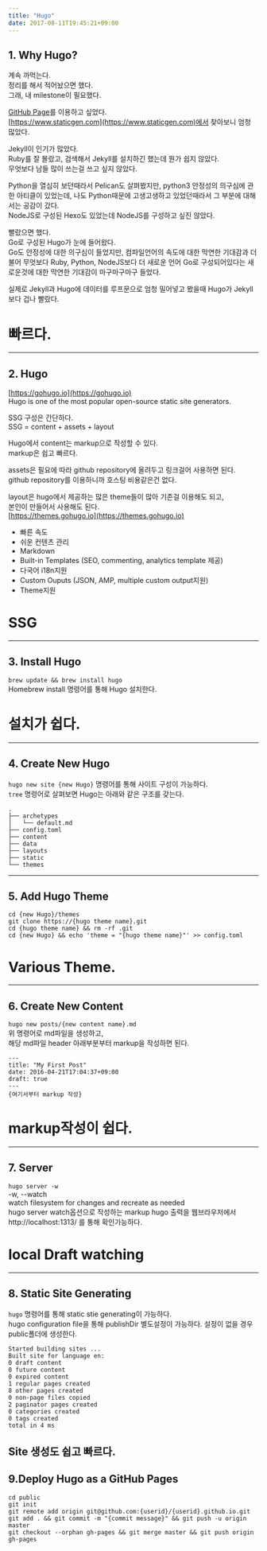 ```yaml
---
title: "Hugo"
date: 2017-08-11T19:45:21+09:00
---
```

## 1. Why Hugo?

계속 까먹는다.  
정리를 해서 적어놨으면 했다.  
그래, 내 milestone이 필요했다.  

[GitHub Page](https://pages.github.com)를 이용하고 싶었다.  
[https://www.staticgen.com](https://www.staticgen.com)에서 찾아보니 엄청 많았다.  

Jekyll이 인기가 많았다.  
Ruby를 잘 몰랐고, 검색해서 Jekyll를 설치하긴 했는데 뭔가 쉽지 않았다.  
무엇보다 남들 많이 쓰는걸 쓰고 싶지 않았다.  

Python을 열심히 보던때라서 Pelican도 살펴봤지만, python3 안정성의 의구심에 관한 아티클이 있었는데, 나도 Python때문에 고생고생하고 있었던때라서 그 부분에 대해서는 공감이 갔다.  
NodeJS로 구성된 Hexo도 있었는데 NodeJS를 구성하고 싶진 않았다.  

빨랐으면 했다.  
Go로 구성된 Hugo가 눈에 들어왔다.  
Go도 안정성에 대한 의구심이 들었지만, 컴파일언어의 속도에 대한 막연한 기대감과 더불어 무엇보다 Ruby, Python, NodeJS보다 더 새로운 언어 Go로 구성되어있다는 새로운것에 대한 막연한 기대감이 마구마구마구 들었다.  

실제로 Jekyll과 Hugo에 데이터를 루프문으로 엄청 밀어넣고 봤을때 Hugo가 Jekyll보다 겁나 빨랐다.  
# 빠르다.  
---
## 2. Hugo
[https://gohugo.io](https://gohugo.io)  
Hugo is one of the most popular open-source static site generators.

SSG 구성은 간단하다.  
SSG = content + assets + layout

Hugo에서 content는 markup으로 작성할 수 있다.  
markup은 쉽고 빠르다.

assets은 필요에 따라 github repository에 올려두고 링크걸어 사용하면 된다.  
github repository를 이용하니까 호스팅 비용같은건 없다.

layout은 hugo에서 제공하는 많은 theme들이 많아 기존걸 이용해도 되고,  
본인이 만들어서 사용해도 된다.  
[https://themes.gohugo.io](https://themes.gohugo.io)

* 빠른 속도
* 쉬운 컨텐츠 관리
* Markdown
* Built-in Templates (SEO, commenting, analytics template 제공)
* 다국어 i18n지원
* Custom Ouputs (JSON, AMP, multiple custom output지원)
* Theme지원

# SSG
---
## 3. Install Hugo
`brew update && brew install hugo`  
Homebrew install 명령어를 통해 Hugo 설치한다.  
# 설치가 쉽다.
---
## 4. Create New Hugo
`hugo new site {new Hugo}` 명령어를 통해 사이트 구성이 가능하다.  
`tree` 명령어로 살펴보면 Hugo는 아래와 같은 구조를 갖는다.
```
.
├── archetypes
│   └── default.md
├── config.toml
├── content
├── data
├── layouts
├── static
└── themes
```
---
## 5. Add Hugo Theme
```
cd {new Hugo}/themes
git clone https://{hugo theme name}.git
cd {hugo theme name} && rm -rf .git
cd {new Hugo} && echo 'theme = "{hugo theme name}"' >> config.toml
```
# Various Theme.  
---
## 6. Create New Content
`hugo new posts/{new content name}.md`  
위 명령어로 md파일을 생성하고,  
해당 md파일 header 아래부분부터 markup을 작성하면 된다.
```
---
title: "My First Post"
date: 2016-04-21T17:04:37+09:00
draft: true
---
{여기서부터 markup 작성}
```
# markup작성이 쉽다.
---

## 7. Server
`hugo server -w`  
-w, --watch  
watch filesystem for changes and recreate as needed  
hugo server watch옵션으로 작성하는 markup hugo 출력을 웹브라우저에서 http://localhost:1313/ 를 통해 확인가능하다.  
# local Draft watching  
---  
## 8. Static Site Generating
`hugo` 명령어를 통해 static stie generating이 가능하다.  
hugo configuration file을 통해 publishDir 별도설정이 가능하다.
설정이 없을 경우 public폴더에 생성한다.

```
Started building sites ...
Built site for language en:
0 draft content
0 future content
0 expired content
1 regular pages created
8 other pages created
0 non-page files copied
2 paginator pages created
0 categories created
0 tags created
total in 4 ms
```  
Site 생성도 쉽고 빠르다.  
---
## 9.Deploy Hugo as a GitHub Pages
```
cd public
git init
git remote add origin git@github.com:{userid}/{userid}.github.io.git
git add . && git commit -m "{commit message}" && git push -u origin master
git checkout --orphan gh-pages && git merge master && git push origin gh-pages
```





